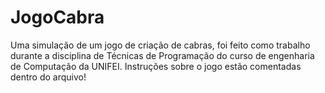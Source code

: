 # JogoCabra
Uma simulação de um jogo de criação de cabras, foi feito como trabalho durante a disciplina de Técnicas de Programação do curso de engenharia de Computação da UNIFEI.
Instruções sobre o jogo estão comentadas dentro do arquivo!
